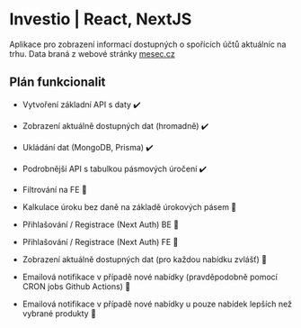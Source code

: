 # Investio | React, NextJS

Aplikace pro zobrazení informací dostupných o spořících účtů aktuálníc na trhu. Data braná z webové stránky [mesec.cz](https://mesec.cz/)

## Plán funkcionalit

- Vytvoření základní API s daty ✔️

- Zobrazení aktuálně dostupných dat (hromadně) ✔️

- Ukládání dat (MongoDB, Prisma) ✔️

- Podrobnější API s tabulkou pásmových úročení ✔️

- Filtrování na FE 🚧

- Kalkulace úroku bez daně na základě úrokových pásem 🚧

- Přihlašování / Registrace (Next Auth) BE 🚧

- Přihlašování / Registrace (Next Auth) FE 🚧

- Zobrazení aktuálně dostupných dat (pro každou nabídku zvlášť) 🚧

- Emailová notifikace v případě nové nabídky (pravděpodobně pomocí CRON jobs Github Actions) 🚧

- Emailová notifikace v případě nové nabídky u pouze nabídek lepších než vybrané produkty 🚧
